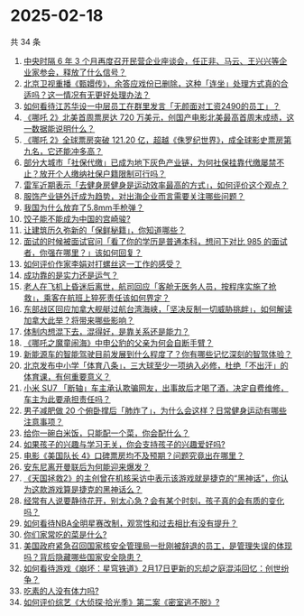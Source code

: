 # 2025-02-18

共 34 条

<!-- BEGIN -->
<!-- 最后更新时间 Tue Feb 18 2025 01:12:17 GMT+0800 (China Standard Time) -->

1. [中央时隔 6 年 3 个月再度召开民营企业座谈会，任正非、马云、王兴兴等企业家参会，释放了什么信号？](https://www.zhihu.com/question/12490430520)
1. [北京卫视重播《甄嬛传》，余答应戏份已删除，这种「连坐」处理方式真的合适吗？这一情况有无更好处理办法？](https://www.zhihu.com/question/12340177867)
1. [如何看待江苏华设一中层员工在群里发言「无颜面对工资2490的员工」？](https://www.zhihu.com/question/12448178795)
1. [《哪吒 2》北美首周票房达 720 万美元，创国产电影北美最高首周末成绩，这一数据能说明什么？](https://www.zhihu.com/question/12500758772)
1. [《哪吒 2》全球票房突破 121.20 亿，超越《侏罗纪世界》，成全球影史票房第九名，它还能冲多高？](https://www.zhihu.com/question/12522898416)
1. [部分大城市「社保代缴」已成为地下灰色产业链，为何社保挂靠代缴屡禁不止？放开个人缴纳社保户籍限制可行吗？](https://www.zhihu.com/question/12503290118)
1. [雷军近期表示「去健身房健身是运动效率最高的方式」，如何评价这个观点？](https://www.zhihu.com/question/12348032715)
1. [服饰产业链外迁成为趋势，对出海企业而言需要关注哪些问题？](https://www.zhihu.com/question/12404955796)
1. [我国为什么放弃了5.8mm手枪弹？](https://www.zhihu.com/question/11665887611)
1. [饺子能不能成为中国的宫崎骏?](https://www.zhihu.com/question/12421579934)
1. [让建筑历久弥新的「保鲜秘籍」，你知道哪些？](https://www.zhihu.com/question/9397665933)
1. [面试的时候被面试官问「看了你的学历是普通本科，想问下对比 985 的面试者，你强在哪里？」该如何回复？](https://www.zhihu.com/question/12099889316)
1. [如何评价作家李娟对打螺丝这一工作的感受？](https://www.zhihu.com/question/12270739293)
1. [成功靠的是实力还是运气？](https://www.zhihu.com/question/8465509452)
1. [老人在飞机上昏迷后离世，航司回应「客舱无医务人员，按程序实施了抢救」，乘客在航班上猝死责任该如何界定？](https://www.zhihu.com/question/12459100582)
1. [东部战区回应加拿大舰艇过航台湾海峡，「坚决反制一切威胁挑衅」，如何解读加拿大此举？将带来哪些影响？](https://www.zhihu.com/question/12461026531)
1. [体制内想混下去，混得好，是靠关系还是能力？](https://www.zhihu.com/question/11693281488)
1. [《哪吒之魔童闹海》中申公豹的父亲为何会自断手臂？](https://www.zhihu.com/question/11211043972)
1. [新能源车的智能驾驶目前发展到什么程度了？你有哪些记忆深刻的智驾体验？](https://www.zhihu.com/question/8289466792)
1. [北京发布中小学「体育八条」，三大球至少一项纳入必修，杜绝「不出汗」的体育课，有何重要意义？](https://www.zhihu.com/question/12466174791)
1. [小米 SU7 「断轴」车主承认欺骗网友，出事故后才喝了酒，决定自费维修，车主为此要承担责任吗？](https://www.zhihu.com/question/12422370383)
1. [男子减肥做 20 个俯卧撑后「肺炸了」，为什么会这样？日常健身运动有哪些注意事项？](https://www.zhihu.com/question/12459957951)
1. [给你一碗白米饭，只能配一个菜，你会配什么？](https://www.zhihu.com/question/622742015)
1. [如果孩子的兴趣与学习无关，你会支持孩子的兴趣爱好吗?](https://www.zhihu.com/question/7546143034)
1. [电影《美国队长 4》口碑票房均不及预期？问题究竟出在哪里？](https://www.zhihu.com/question/12479836161)
1. [安东尼离开曼联后为何能迎来爆发？](https://www.zhihu.com/question/12334869058)
1. [《天国拯救2》的主创曾在机核采访中表示该游戏就是捷克的“黑神话”，你认为这款游戏算是捷克的黑神话么？](https://www.zhihu.com/question/11935485144)
1. [经常有人说要静待花开，别太心急？会有某个时刻，孩子真的会有质的变化吗？](https://www.zhihu.com/question/11463344754)
1. [如何看待NBA全明星赛改制，观赏性和过去相比有没有提升？](https://www.zhihu.com/question/12476483285)
1. [你们家常吃的菜是什么?](https://www.zhihu.com/question/622428208)
1. [美国政府紧急召回国家核安全管理局一批刚被辞退的员工，是管理失误的体现吗？背后隐藏哪些国家安全隐患？](https://www.zhihu.com/question/12497223979)
1. [如何看待游戏《崩坏：星穹铁道》2月17日更新的忘却之庭混沌回忆：创世纷争？](https://www.zhihu.com/question/12503896809)
1. [吃素的人没有体力吗?](https://www.zhihu.com/question/424450441)
1. [如何评价综艺《大侦探·拾光季》第二案《密室逃不脱》?](https://www.zhihu.com/question/12032139444)

<!-- END -->
